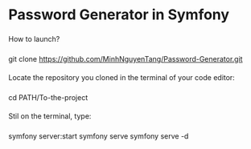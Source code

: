 # Password Generator in Symfony
### 
How to launch?

####
#####
 git clone https://github.com/MinhNguyenTang/Password-Generator.git

####
  Locate the repository you cloned in the terminal of your code editor:
#####
  cd PATH/To-the-project

####
  Stil on the terminal, type:
#####
  symfony server:start
  symfony serve
  symfony serve -d
  
